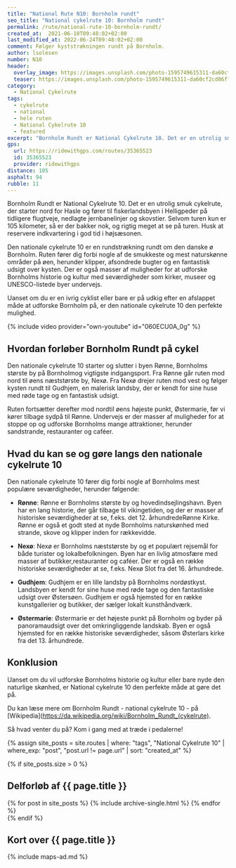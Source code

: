 ```yaml
---
title: "National Rute N10: Bornholm rundt"
seo_title: "National cykelrute 10: Bornholm rundt"
permalink: /rute/national-rute-10-bornholm-rundt/
created_at:  2021-06-10T09:48:02+02:00
last_modified_at: 2022-06-24T09:48:02+02:00
comment: Følger kyststrækningen rundt på Bornholm.
author: lsolesen
number: N10
header:
  overlay_image: https://images.unsplash.com/photo-1595749615311-da60cf2cd86f?ixid=MnwxMjA3fDB8MHxwaG90by1wYWdlfHx8fGVufDB8fHx8&ixlib=rb-1.2.1&auto=format&fit=crop&h=600&w=1200&q=10
  teaser: https://images.unsplash.com/photo-1595749615311-da60cf2cd86f?ixid=MnwxMjA3fDB8MHxwaG90by1wYWdlfHx8fGVufDB8fHx8&ixlib=rb-1.2.1&auto=format&fit=crop&h=300&w=400&q=10
category:
  - National Cykelrute
tags:
  - cykelrute
  - national
  - hele ruten
  - National Cykelrute 10
  - featured
excerpt: "Bornholm Rundt er National Cykelrute 10. Det er en utrolig smuk cykelrute, der starter nord for Hasle og fører til fiskerlandsbyen i Helligpeder på tidligere flugtveje, nedlagte jernbanelinjer og skovstier. Selvom turen kun er 105 kilometer, så er der bakker nok, og rigtig meget at se på turen. Husk at reservere indkvartering i god tid i højsæsonen."
gps:
  url: https://ridewithgps.com/routes/35365523
  id: 35365523
  provider: ridewithgps
distance: 105
asphalt: 94
rubble: 11
---
```


Bornholm Rundt er National Cykelrute 10. Det er en utrolig smuk cykelrute, der starter nord for Hasle og fører til fiskerlandsbyen i Helligpeder på tidligere flugtveje, nedlagte jernbanelinjer og skovstier. Selvom turen kun er 105 kilometer, så er der bakker nok, og rigtig meget at se på turen. Husk at reservere indkvartering i god tid i højsæsonen.

Den nationale cykelrute 10 er en rundstrækning rundt om den danske ø Bornholm. Ruten fører dig forbi nogle af de smukkeste og mest naturskønne områder på øen, herunder klipper, afsondrede bugter og en fantastisk udsigt over kysten. Der er også masser af muligheder for at udforske Bornholms historie og kultur med seværdigheder som kirker, museer og UNESCO-listede byer undervejs.

Uanset om du er en ivrig cyklist eller bare er på udkig efter en afslappet måde at udforske Bornholm på, er den nationale cykelrute 10 den perfekte mulighed.

{% include video provider="own-youtube" id="060ECU0A_0g" %}

## Hvordan forløber Bornholm Rundt på cykel

Den nationale cykelrute 10 starter og slutter i byen Rønne, Bornholms største by på Bornholmog vigtigste indgangsport. Fra Rønne går ruten mod nord til øens næststørste by, Nexø. Fra Nexø drejer ruten mod vest og følger kysten rundt til Gudhjem, en malerisk landsby, der er kendt for sine huse med røde tage og en fantastisk udsigt.

Ruten fortsætter derefter mod nordtil øens højeste punkt, Østermarie, før vi kører tilbage sydpå til Rønne. Undervejs er der masser af muligheder for at stoppe op og udforske Bornholms mange attraktioner, herunder sandstrande, restauranter og caféer.

## Hvad du kan se og gøre langs den nationale cykelrute 10

Den nationale cykelrute 10 fører dig forbi nogle af Bornholms mest populære seværdigheder, herunder følgende:

- **Rønne**: Rønne er Bornholms største by og hovedindsejlingshavn. Byen har en lang historie, der går tilbage til vikingetiden, og der er masser af historiske seværdigheder at se, f.eks. det 12. århundredeRønne Kirke. Rønne er også et godt sted at nyde Bornholms naturskønhed med strande, skove og klipper inden for rækkevidde.

- **Nexø**: Nexø er Bornholms næststørste by og et populært rejsemål for både turister og lokalbefolkningen. Byen har en livlig atmosfære med masser af butikker,restauranter og caféer. Der er også en række historiske seværdigheder at se, f.eks. Nexø Slot fra det 16. århundrede.

- **Gudhjem**: Gudhjem er en lille landsby på Bornholms nordøstkyst. Landsbyen er kendt for sine huse med røde tage og den fantastiske udsigt over Østersøen. Gudhjem er også hjemsted for en række kunstgallerier og butikker, der sælger lokalt kunsthåndværk.

- **Østermarie**: Østermarie er det højeste punkt på Bornholm og byder på panoramaudsigt over det omkringliggende landskab. Byen er også hjemsted for en række historiske seværdigheder, såsom Østerlars kirke fra det 13. århundrede.

## Konklusion
Uanset om du vil udforske Bornholms historie og kultur eller bare nyde den naturlige skønhed, er National cykelrute 10 den perfekte måde at gøre det på.

Du kan læse mere om Bornholm Rundt - national cykelrute 10 - på [Wikipedia](https://da.wikipedia.org/wiki/Bornholm_Rundt_(cykelrute).

Så hvad venter du på? Kom i gang med at træde i pedalerne!

{% assign site_posts = site.routes | where: "tags", "National Cykelrute 10" | where_exp: "post", "post.url != page.url" | sort: "created_at" %}

{% if site_posts.size > 0 %}

## Delforløb af {{ page.title }}

<div class="feature__wrapper">
  {% for post in site_posts %}
    {% include archive-single.html %}
  {% endfor %}
</div>
{% endif %}

## Kort over {{ page.title }}

{% include maps-ad.md %}
